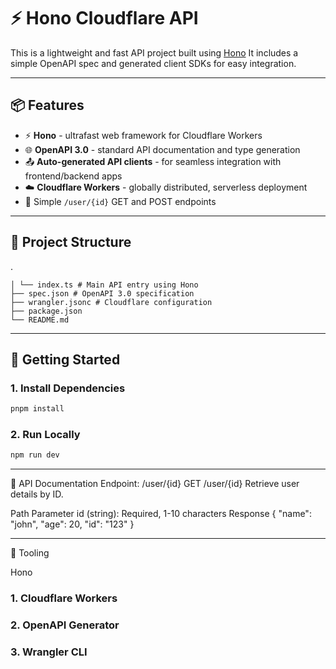 # ⚡ Hono Cloudflare API

This is a lightweight and fast API project built using [Hono](https://hono.dev/) It includes a simple OpenAPI spec and generated client SDKs for easy integration.

---

## 📦 Features

- ⚡️ **Hono** - ultrafast web framework for Cloudflare Workers
- 🌐 **OpenAPI 3.0** - standard API documentation and type generation
- 📤 **Auto-generated API clients** - for seamless integration with frontend/backend apps
- ☁️ **Cloudflare Workers** - globally distributed, serverless deployment
- 🧪 Simple `/user/{id}` GET and POST endpoints

---

## 📁 Project Structure
.

```├── src/
│ └── index.ts # Main API entry using Hono
├── spec.json # OpenAPI 3.0 specification
├── wrangler.jsonc # Cloudflare configuration
├── package.json
└── README.md
```
---

## 🚀 Getting Started

### 1. Install Dependencies

```bash
pnpm install
```

### 2. Run Locally
```bash
npm run dev
```

---

📘 API Documentation
Endpoint: /user/{id}
GET /user/{id}
Retrieve user details by ID.

Path Parameter
id (string): Required, 1-10 characters
Response
{
  "name": "john",
  "age": 20,
  "id": "123"
}

---

🧰 Tooling

Hono

### 1. Cloudflare Workers

### 2. OpenAPI Generator

### 3. Wrangler CLI


